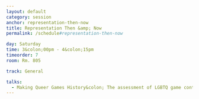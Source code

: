 ```yaml
---
layout: default
category: session
anchor: representation-then-now
title: Representation Then &amp; Now
permalink: /schedule#representation-then-now

day: Saturday
time: 3&colon;00pm - 4&colon;15pm
timeorder: 7
room: Rm. 805

track: General

talks:
  - Making Queer Games History&colon; The assessment of LGBTQ game content
---
```

